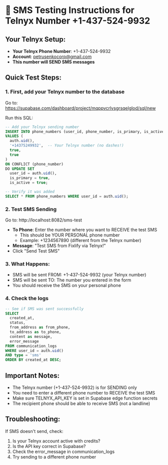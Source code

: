 # 📱 SMS Testing Instructions for Telnyx Number +1-437-524-9932

## Your Telnyx Setup:
- **Your Telnyx Phone Number**: +1-437-524-9932
- **Account**: petrusenkocorp@gmail.com
- **This number will SEND SMS messages**

## Quick Test Steps:

### 1. First, add your Telnyx number to the database
Go to: https://supabase.com/dashboard/project/mqppvcrlvsgrsqelglod/sql/new

Run this SQL:
```sql
-- Add your Telnyx sending number
INSERT INTO phone_numbers (user_id, phone_number, is_primary, is_active)
VALUES (
  auth.uid(),
  '+14375249932',  -- Your Telnyx number (no dashes!)
  true,
  true
)
ON CONFLICT (phone_number) 
DO UPDATE SET 
  user_id = auth.uid(),
  is_primary = true,
  is_active = true;

-- Verify it was added
SELECT * FROM phone_numbers WHERE user_id = auth.uid();
```

### 2. Test SMS Sending
Go to: http://localhost:8082/sms-test

- **To Phone**: Enter the number where you want to RECEIVE the test SMS
  - This should be YOUR PERSONAL phone number
  - Example: +1234567890 (different from the Telnyx number)
- **Message**: "Test SMS from Fixlify via Telnyx!"
- Click "Send Test SMS"

### 3. What Happens:
- SMS will be sent FROM: +1-437-524-9932 (your Telnyx number)
- SMS will be sent TO: The number you entered in the form
- You should receive the SMS on your personal phone

### 4. Check the logs
```sql
-- See if SMS was sent successfully
SELECT 
  created_at,
  status,
  from_address as from_phone,
  to_address as to_phone,
  content as message,
  error_message
FROM communication_logs 
WHERE user_id = auth.uid() 
AND type = 'sms'
ORDER BY created_at DESC;
```

## Important Notes:
- The Telnyx number (+1-437-524-9932) is for SENDING only
- You need to enter a different phone number to RECEIVE the test SMS
- Make sure TELNYX_API_KEY is set in Supabase edge function secrets
- The recipient phone should be able to receive SMS (not a landline)

## Troubleshooting:
If SMS doesn't send, check:
1. Is your Telnyx account active with credits?
2. Is the API key correct in Supabase?
3. Check the error_message in communication_logs
4. Try sending to a different phone number
